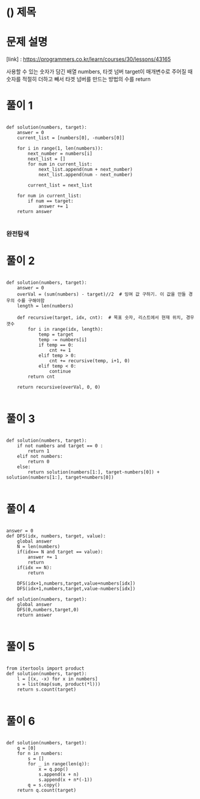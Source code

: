 # () 제목
# 문제 설명
[link] : https://programmers.co.kr/learn/courses/30/lessons/43165

사용할 수 있는 숫자가 담긴 배열 numbers, 타겟 넘버 target이 매개변수로 주어질 때 숫자를 적절히 더하고 빼서 타겟 넘버를 만드는 방법의 수를 return
# 풀이 1
<pre>
<code>
def solution(numbers, target):
    answer = 0
    current_list = [numbers[0], -numbers[0]]

    for i in range(1, len(numbers)):
        next_number = numbers[i]
        next_list = []
        for num in current_list:
            next_list.append(num + next_number)
            next_list.append(num - next_number)

        current_list = next_list

    for num in current_list:
        if num == target:
            answer += 1
    return answer
</code>
</pre>
### 완전탐색
# 풀이 2
<pre>
<code>
def solution(numbers, target):
    answer = 0
    overVal = (sum(numbers) - target)//2  # 잉여 값 구하기. 이 값을 만들 경우의 수를 구해야함
    length = len(numbers)

    def recursive(target, idx, cnt):  # 목표 숫자, 리스트에서 현재 위치, 경우 갯수
        for i in range(idx, length):
            temp = target
            temp -= numbers[i]
            if temp == 0:
                cnt += 1
            elif temp > 0:
                cnt += recursive(temp, i+1, 0)
            elif temp < 0:
                continue
        return cnt

    return recursive(overVal, 0, 0)
</code>
</pre>
# 풀이 3
<pre>
<code>
def solution(numbers, target):
    if not numbers and target == 0 :
        return 1
    elif not numbers:
        return 0
    else:
        return solution(numbers[1:], target-numbers[0]) + solution(numbers[1:], target+numbers[0])
</code>
</pre>
# 풀이 4
<pre>
<code>
answer = 0
def DFS(idx, numbers, target, value):
    global answer
    N = len(numbers)
    if(idx== N and target == value):
        answer += 1
        return
    if(idx == N):
        return

    DFS(idx+1,numbers,target,value+numbers[idx])
    DFS(idx+1,numbers,target,value-numbers[idx])

def solution(numbers, target):
    global answer
    DFS(0,numbers,target,0)
    return answer
</code>
</pre>
# 풀이 5
<pre>
<code>
from itertools import product
def solution(numbers, target):
    l = [(x, -x) for x in numbers]
    s = list(map(sum, product(*l)))
    return s.count(target)
</code>
</pre>
# 풀이 6
<pre>
<code>
def solution(numbers, target):
    q = [0]
    for n in numbers:
        s = []
        for _ in range(len(q)):
            x = q.pop()
            s.append(x + n)
            s.append(x + n*(-1))
        q = s.copy()
    return q.count(target)
</code>
</pre>